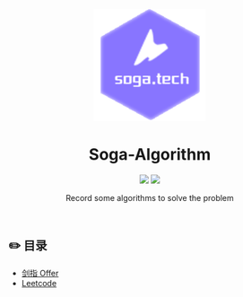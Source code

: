 <div align="center">
    <img src="images/logo.png" width="200px">
</div>

<h1 align="center">Soga-Algorithm</h1>

<div align="center">
    <a href="https://github.com/soga-tech/soga-algorithm"> <img src="https://badgen.net/github/stars/soga-tech/soga-algorithm?icon=github&color=4ab8a1"></a>
    <a href="https://github.com/soga-tech/soga-algorithm"> <img src="https://badgen.net/github/forks/soga-tech/soga-algorithm?icon=github&color=4ab8a1"></a>
</div>
<p align="center">
    Record some algorithms to solve the problem
</p>

<br>

## :pencil2: 目录

- [剑指 Offer](https://github.com/soga-tech/soga-algorithm)
- [Leetcode](https://github.com/soga-tech/soga-algorithm)
